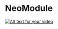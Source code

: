 # NeoModule

[![Alt text for your video](https://img.youtube.com/vi/zdmGbAN1B0c/0.jpg)](https://www.youtube.com/embed/zdmGbAN1B0c)

